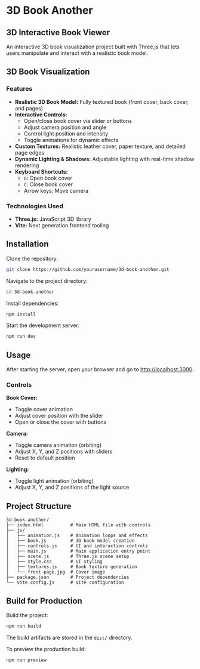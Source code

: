 # 3D Book Another

## 3D Interactive Book Viewer

An interactive 3D book visualization project built with Three.js that lets users manipulate and interact with a realistic book model.

## 3D Book Visualization

### Features
- **Realistic 3D Book Model:** Fully textured book (front cover, back cover, and pages)
- **Interactive Controls:**
  - Open/close book cover via slider or buttons
  - Adjust camera position and angle
  - Control light position and intensity
  - Toggle animations for dynamic effects
- **Custom Textures:** Realistic leather cover, paper texture, and detailed page edges
- **Dynamic Lighting & Shadows:** Adjustable lighting with real-time shadow rendering
- **Keyboard Shortcuts:**
  - `O`: Open book cover
  - `C`: Close book cover
  - Arrow keys: Move camera

### Technologies Used
- **Three.js:** JavaScript 3D library
- **Vite:** Next generation frontend tooling

## Installation

Clone the repository:
```bash
git clone https://github.com/yourusername/3d-book-another.git
```

Navigate to the project directory:
```bash
cd 3d-book-another
```

Install dependencies:
```bash
npm install
```

Start the development server:
```bash
npm run dev
```

## Usage

After starting the server, open your browser and go to [http://localhost:3000](http://localhost:3000).

### Controls

**Book Cover:**
- Toggle cover animation
- Adjust cover position with the slider
- Open or close the cover with buttons

**Camera:**
- Toggle camera animation (orbiting)
- Adjust X, Y, and Z positions with sliders
- Reset to default position

**Lighting:**
- Toggle light animation (orbiting)
- Adjust X, Y, and Z positions of the light source

## Project Structure

```
3d-book-another/
├── index.html          # Main HTML file with controls
├── js/
│   ├── animation.js    # Animation loops and effects
│   ├── book.js         # 3D book model creation
│   ├── controls.js     # UI and interaction controls
│   ├── main.js         # Main application entry point
│   ├── scene.js        # Three.js scene setup
│   ├── style.css       # UI styling
│   ├── textures.js     # Book texture generation
│   └── front-page.jpg  # Cover image
├── package.json        # Project dependencies
└── vite.config.js      # Vite configuration
```

## Build for Production

Build the project:
```bash
npm run build
```

The build artifacts are stored in the `dist/` directory.

To preview the production build:
```bash
npm run preview
